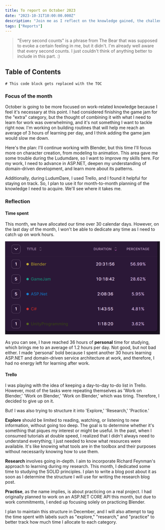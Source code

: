 ```yaml
---
title: To report on October 2023
date: "2023-10-31T10:00:00.000Z"
description: "Join me as I reflect on the knowledge gained, the challenges conquered, and the hours dedicated to learning various subjects during the month of October 2023"
tags: ["Reports"]
---
```


> "Every second counts" is a phrase from The Bear that was supposed to evoke a certain feeling in me, but it didn't. I'm already well aware that every second counts. I just couldn't think of anything better to include in this part. :)

## Table of Contents

```toc
# This code block gets replaced with the TOC
```

### Focus of the month

October is going to be more focused on work-related knowledge because I feel it's necessary at this point. I had considered finishing the game jam for the "extra" category, but the thought of combining it with what I need to learn for work was overwhelming, and it's not something I want to tackle right now. I'm working on building routines that will help me reach an average of 3 hours of learning per day, and I think adding the game jam would slow me down.

Here's the plan: I'll continue working with Blender, but this time I'll focus more on character creation, from modeling to animation. This area gave me some trouble during the Ludumdare, so I want to improve my skills here. For my work, I need to advance in ASP.NET, deepen my understanding of domain-driven development, and learn more about its patterns.

Additionally, during LudumDare, I used Trello, and I found it helpful for staying on track. So, I plan to use it for month-to-month planning of the knowledge I need to acquire. We'll see where it takes me.

### Reflection

#### Time spent

This month, we have allocated our time over 30 calendar days. However, on the last day of the month, I won't be able to dedicate any time as I need to catch up on work hours.

![timespent](./timespent.png "Time spent") 

As you can see, I have reached 36 hours of **personal** time for studying, which brings me to an average of 1.2 hours per day. Not good, but not bad either. I made 'personal' bold because I spent another 30 hours learning ASP.NET and domain-driven service architecture at work, and therefore, I had no energy left for learning after work.

#### Trello

I was playing with the idea of keeping a day-to-day to-do list in Trello. However, most of the tasks were repeating themselves as 'Work on Blender,' 'Work on Blender,' 'Work on Blender,' which was tiring. Therefore, I decided to give up on it.

But! I was also trying to structure it into 'Explore,' 'Research,' 'Practice.'

**Explore** should be limited to reading, watching, or listening to new information, without going too deep. The goal is to determine whether it's something that piques my interest or might be useful. In the past, when I consumed tutorials at double speed, I realized that I didn't always need to understand everything; I just needed to know what resources were available. It's like knowing what tools are in the toolbox and their purposes without necessarily knowing how to use them.

**Research** involves going in-depth. I aim to incorporate Richard Feynman's approach to learning during my research. This month, I dedicated some time to studying the SOLID principles. I plan to write a blog post about it as soon as I determine the structure I will use for writing the research blog post.

**Practise**, as the name implies, is about practicing on a real project. I had originally planned to work on an ASP.NET CORE API this month, but due to work commitments, I ended up focusing solely on practicing Blender.

I plan to maintain this structure in December, and I will also attempt to tag the time spent with labels such as "explore," "research," and "practice" to better track how much time I allocate to each category.